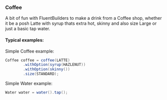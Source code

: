 ### Coffee

A bit of fun with FluentBuilders to make a drink from a Coffee shop, whether it be a posh Latte with 
syrup thats extra hot, skinny and also size Large or just a basic tap water. 

#### Typical examples:

Simple Coffee example:
```java
Coffee coffee = coffee(LATTE)
        .withOption(syrup(HAZLENUT))
        .withOption(skinny())
        .size(STANDARD);
```
Simple Water example:
```java
Water water = water().tap();
```